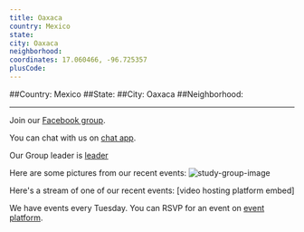 ```yaml
---
title: Oaxaca
country: Mexico
state: 
city: Oaxaca
neighborhood: 
coordinates: 17.060466, -96.725357
plusCode:
---
```


##Country: Mexico
##State: 
##City: Oaxaca
##Neighborhood: 
*****
Join our [Facebook group](https://www.facebook.com/groups/free.code.camp.oaxaca).

You can chat with us on [chat app]().

Our Group leader is [leader]()

Here are some pictures from our recent events:
![study-group-image]()

Here's a stream of one of our recent events:
[video hosting platform embed]

We have events every Tuesday. You can RSVP for an event on [event platform]().

